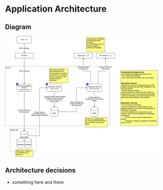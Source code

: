 # Application Architecture

## Diagram
![alt text](app_arch.png)

## Architecture decisions

- something here and there
